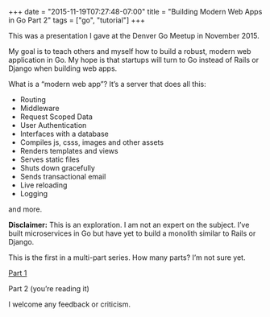 +++
date = "2015-11-19T07:27:48-07:00"
title = "Building Modern Web Apps in Go Part 2"
tags = ["go", "tutorial"]
+++

This was a presentation I gave at the Denver Go Meetup in November 2015.  

My goal is to teach others and myself how to build a robust, modern web application in Go. My hope is that startups will turn to Go instead of Rails or Django when building web apps.

What is a “modern web app”?  It’s a server that does all this:  

* Routing
* Middleware
* Request Scoped Data
* User Authentication
* Interfaces with a database
* Compiles js, csss, images and other assets
* Renders templates and views
* Serves static files
* Shuts down gracefully
* Sends transactional email
* Live reloading
* Logging

and more.

**Disclaimer:**  This is an exploration. I am not an expert on the subject. I’ve built microservices in Go but have yet to build a monolith similar to Rails or Django.

This is the first in a multi-part series.  How many parts?  I’m not sure yet.

[Part 1](/post/building-modern-web-apps-in-go-part-1)  

Part 2 (you’re reading it)

I welcome any feedback or criticism.  

<script async class="speakerdeck-embed"
data-id="fbc89f873cb8493998f341c8dc0c16d6" data-ratio="1.77777777777778"
src="//speakerdeck.com/assets/embed.js"></script>
